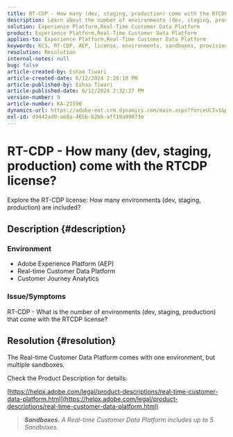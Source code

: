 ```yaml
---
title: RT-CDP - How many (dev, staging, production) come with the RTCDP license?
description: Learn about the number of environments (dev, staging, production) that come with the RTCDP license.
solution: Experience Platform,Real-Time Customer Data Platform
product: Experience Platform,Real-Time Customer Data Platform
applies-to: Experience Platform,Real-Time Customer Data Platform
keywords: KCS, RT-CDP, AEP, license, environments, sandboxes, provisioning, Customer Journey Analytics, dev, staging, production, Adobe Experience Platform
resolution: Resolution
internal-notes: null
bug: false
article-created-by: Eshaa Tiwari
article-created-date: 6/12/2024 2:28:18 PM
article-published-by: Eshaa Tiwari
article-published-date: 6/12/2024 2:32:27 PM
version-number: 9
article-number: KA-21590
dynamics-url: https://adobe-ent.crm.dynamics.com/main.aspx?forceUCI=1&pagetype=entityrecord&etn=knowledgearticle&id=4de709fe-c728-ef11-840a-6045bd029b18
exl-id: d9442ad0-ae8a-465b-b2bb-aff19a99073e
---
```

# RT-CDP - How many (dev, staging, production) come with the RTCDP license?


Explore the RT-CDP license: How many environments (dev, staging, production) are included?

## Description {#description}


### <b>Environment</b>

- Adobe Experience Platform (AEP)
- Real-time Customer Data Platform
- Customer Journey Analytics


### <b>Issue/Symptoms</b>

RT-CDP - What is the number of environments (dev, staging, production) that come with the RTCDP license?


## Resolution {#resolution}


The Real-time Customer Data Platform comes with one environment, but multiple sandboxes.

Check the Product Description for details:

[https://helpx.adobe.com/legal/product-descriptions/real-time-customer-data-platform.html](https://helpx.adobe.com/legal/product-descriptions/real-time-customer-data-platform.html)


> <b>*Sandboxes.</b> A Real-time Customer Data Platform includes up to 5 Sandboxes.*

